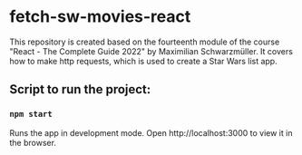 # fetch-sw-movies-react
This repository is created based on the fourteenth module of the course "React - The Complete Guide 2022" by Maximilian Schwarzmüller. It covers how to make http requests, which is used to create a Star Wars list app.

## Script to run the project:

### `npm start`

Runs the app in development mode.
Open http://localhost:3000 to view it in the browser.
